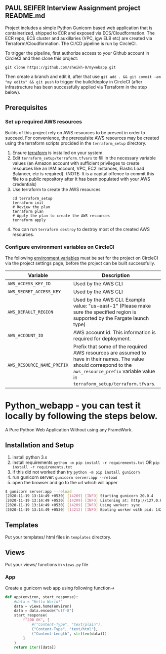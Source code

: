 ## PAUL SEIFER Interview Assignment project README.md

Project includes a simple Python Gunicorn based web application that is containerized, shipped to ECR and exposed via ECS/Cloudformation. The ECR repo, ECS cluster and auxillaries (VPC, igw ELB etc) are created via Terraform/Cloudformation. The CI/CD pipeline is run by CircleCI.

To trigger the pipeline, first authorize access to your Github account in CircleCI and then clone this project:
```
git clone https://github.com/sheikh-0/mywebapp.git
```
Then create a branch and edit it, after that use `git add . && git commit -am "my edits" && git push` to trigger the build/deploy in CircleCI (after infrastructure has been successfully applied via Terraform in the step below).

## Prerequisites
### Set up required AWS resources
Builds of this project rely on AWS resources to be present in order to succeed. For convenience, the prerequisite AWS resources may be created using the terraform scripts procided in the `terraform_setup` directory.
1. Ensure [terraform](https://www.terraform.io/) is installed on your system.
2. Edit `terraform_setup/terraform.tfvars` to fill in the necessary variable values (an Amazon account with sufficient privileges to create resources like an IAM account, VPC, EC2 instances, Elastic Load Balancer, etc is required). (NOTE: It is a capital offence to commit this file to a public repository after it has been populated with your AWS credentials)
3. Use terraform to create the AWS resources
    ```
    cd terraform_setup
    terraform init
    # Review the plan
    terraform plan
    # Apply the plan to create the AWS resources
    terraform apply
    ```
4. You can run `terraform destroy` to destroy most of the created AWS resources.

### Configure environment variables on CircleCI
The following [environment variables](https://circleci.com/docs/2.0/env-vars/#setting-an-environment-variable-in-a-project) must be set for the project on CircleCI via the project settings page, before the project can be built successfully.


| Variable                       | Description                                               |
| ------------------------------ | --------------------------------------------------------- |
| `AWS_ACCESS_KEY_ID`            | Used by the AWS CLI                                       |
| `AWS_SECRET_ACCESS_KEY `       | Used by the AWS CLI                                       |
| `AWS_DEFAULT_REGION`           | Used by the AWS CLI. Example value: "us-east-1" (Please make sure the specified region is supported by the Fargate launch type)                          |
| `AWS_ACCOUNT_ID`               | AWS account id. This information is required for deployment.                                   |
| `AWS_RESOURCE_NAME_PREFIX`     | Prefix that some of the required AWS resources are assumed to have in their names. The value should correspond to the `aws_resource_prefix` variable value in `terraform_setup/terraform.tfvars`. 

# Python_webapp - you can test it locally by following the steps below.

A Pure Python Web Application Without using any FrameWork.


## Installation and Setup

1. install python 3.x
2. install requirements
`python -m pip install -r requirements.txt`
OR
`pip install -r requirements.txt`
3. if this did not worked than try `python -m pip install gunicorn`
4. run gunicorn server:
`gunicorn server:app --reload`
5. open the browser and go to the url which will apper
```bash
$ gunicorn server:app --reload
[2020-11-19 13:14:49 +0530] [14209] [INFO] Starting gunicorn 20.0.4
[2020-11-19 13:14:49 +0530] [14209] [INFO] Listening at: http://127.0.0.1:8000 (14209)
[2020-11-19 13:14:49 +0530] [14209] [INFO] Using worker: sync
[2020-11-19 13:14:49 +0530] [14212] [INFO] Booting worker with pid: 14212
```

## Templates

Put your templates/ html files in `templates` directory.

## Views

Put your views/ functions in `views.py` file


### App

Create a gunicorn web app using following function->

```python
def app(environ, start_response):
    #data = "Hello World!"
    data = views.home(environ)
    data = data.encode("utf-8")
    start_response(
        f"200 OK", [
            #("Content-Type", "text/plain"),
            ("Content-Type", "text/html"),
            ("Content-Length", str(len(data)))
        ]
    )
    return iter([data])
```


